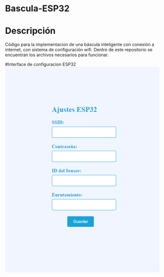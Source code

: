 # Bascula-ESP32

# Descripción 
Código para la implementacion de una báscula inteligente con conexión a internet, con sistema de configuración wifi.
Dentro de este repositorio se encuentran los archivos necesarios para funcionar.

#Interface de configuracion ESP32
![](./screenshot.png)
